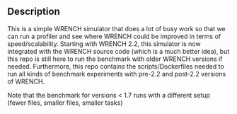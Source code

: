 ## Description 

This is a simple WRENCH simulator that does a lot of busy work so that we
can run a profiler and see where WRENCH could be improved in terms of
speed/scalability.  Starting with WRENCH 2.2, this simulator is now
integrated with the WRENCH source code (which is a much better idea), but
this repo is still here to run the benchmark with older WRENCH versions if
needed.  Furthermore, this repo contains the scripts/Dockerfiles needed to
run all kinds of benchmark experiments with pre-2.2 and post-2.2 
versions of WRENCH. 

Note that the benchmark for versions < 1.7 runs with a different setup (fewer files, smaller files, smaller tasks)
